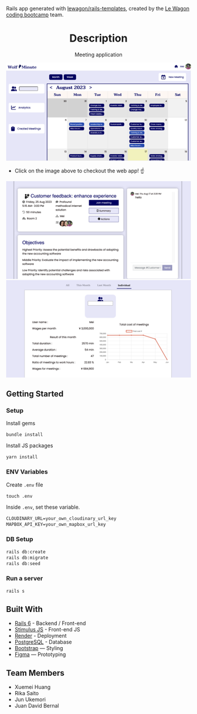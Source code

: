 Rails app generated with [lewagon/rails-templates](https://github.com/lewagon/rails-templates), created by the [Le Wagon coding bootcamp](https://www.lewagon.com) team.
<h1 align="center">Description</h1>

<p align="center">Meeting application</p>

<a href="https://wolfminute.onrender.com/"><img src="https://github.com/meifruit/WolfMinute-portfolio/blob/master/app/assets/images/calendar.png"/></a>
- <p>Click on the image above to checkout the web app! ☝</p>

<img src="https://github.com/meifruit/WolfMinute-portfolio/blob/master/app/assets/images/calendarshow.png"/>
<img src="https://github.com/meifruit/WolfMinute-portfolio/blob/master/app/assets/images/analystic.png"/>
 
<br>

## Getting Started
### Setup

Install gems
```
bundle install
```
Install JS packages
```
yarn install
```

### ENV Variables
Create `.env` file
```
touch .env
```
Inside `.env`, set these variable.
```
CLOUDINARY_URL=your_own_cloudinary_url_key
MAPBOX_API_KEY=your_own_mapbox_url_key
```

### DB Setup
```
rails db:create
rails db:migrate
rails db:seed
```

### Run a server
```
rails s
```

## Built With
- [Rails 6](https://guides.rubyonrails.org/) - Backend / Front-end
- [Stimulus JS](https://stimulus.hotwired.dev/) - Front-end JS
- [Render](https://render.com/) - Deployment
- [PostgreSQL](https://www.postgresql.org/) - Database
- [Bootstrap](https://getbootstrap.com/) — Styling
- [Figma](https://www.figma.com) — Prototyping

## Team Members
- Xuemei Huang
- Rika Saito
- Jun Ukemori
- Juan David Bernal


